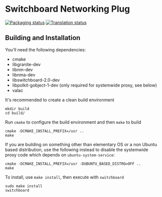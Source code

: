 # Switchboard Networking Plug
[![Packaging status](https://repology.org/badge/tiny-repos/switchboard-plug-networking.svg)](https://repology.org/metapackage/switchboard-plug-networking)
[![Translation status](https://l10n.elementary.io/widgets/switchboard/switchboard-plug-networking/svg-badge.svg)](https://l10n.elementary.io/projects/switchboard/switchboard-plug-networking/?utm_source=widget)

## Building and Installation

You'll need the following dependencies:

* cmake
* libgranite-dev
* libnm-dev
* libnma-dev
* libswitchboard-2.0-dev
* libpolkit-gobject-1-dev (only required for systemwide proxy, see below)
* valac

It's recommended to create a clean build environment

    mkdir build
    cd build/
    
Run `cmake` to configure the build environment and then `make` to build

    cmake -DCMAKE_INSTALL_PREFIX=/usr ..
    make

If you are building on something other than elementary OS or a non Ubuntu based distribution, use the following instead to disable the systemwide proxy code which depends on `ubuntu-system-service`:

    cmake -DCMAKE_INSTALL_PREFIX=/usr -DUBUNTU_BASED_DISTRO=OFF ..
    make
    
To install, use `make install`, then execute with `switchboard`

    sudo make install
    switchboard
